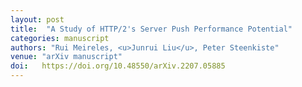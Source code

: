 ```yaml
---
layout: post
title:  "A Study of HTTP/2's Server Push Performance Potential"
categories: manuscript
authors: "Rui Meireles, <u>Junrui Liu</u>, Peter Steenkiste"
venue: "arXiv manuscript"
doi:   https://doi.org/10.48550/arXiv.2207.05885
---
```


